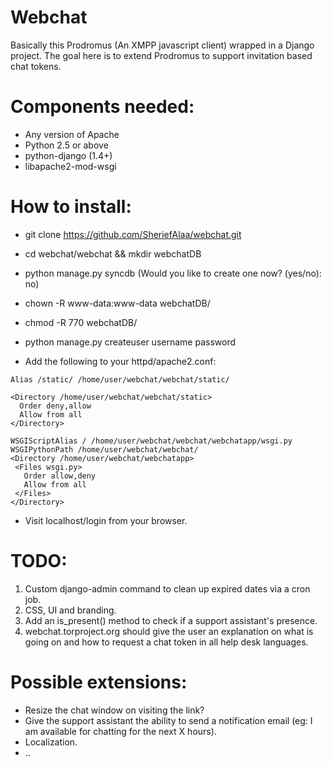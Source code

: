 Webchat
=======

Basically this Prodromus (An XMPP javascript client) wrapped in a Django project.
The goal here is to extend Prodromus to support invitation based chat tokens.

Components needed:
==================
* Any version of Apache
* Python 2.5 or above
* python-django (1.4+)
* libapache2-mod-wsgi

How to install:
===============

* git clone https://github.com/SheriefAlaa/webchat.git
* cd webchat/webchat && mkdir webchatDB
* python manage.py syncdb (Would you like to create one now? (yes/no): no)
* chown -R www-data:www-data webchatDB/ 
* chmod -R 770 webchatDB/
* python manage.py createuser username password
 
* Add the following to your httpd/apache2.conf:
```
Alias /static/ /home/user/webchat/webchat/static/
 
<Directory /home/user/webchat/webchat/static>
  Order deny,allow
  Allow from all
</Directory>
 
WSGIScriptAlias / /home/user/webchat/webchat/webchatapp/wsgi.py
WSGIPythonPath /home/user/webchat/webchat/
<Directory /home/user/webchat/webchatapp>
 <Files wsgi.py>
   Order allow,deny
   Allow from all
 </Files>
</Directory>
```

* Visit localhost/login from your browser.

TODO:
=====
1) Custom django-admin command to clean up expired dates via a cron job.
2) CSS, UI and branding.
3) Add an is_present() method to check if a support assistant's presence.
4) webchat.torproject.org should give the user an explanation on what is  going on and how to request a chat token in all help desk languages.

Possible extensions:
===============
* Resize the chat window on visiting the link?
* Give the support assistant the ability to send a notification email (eg: I am available for chatting for the next X hours).
* Localization.
* ..